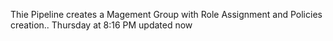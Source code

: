 Thie Pipeline creates a Magement Group with Role Assignment and Policies creation..
Thursday at 8:16 PM 
updated now